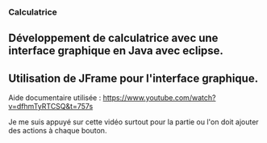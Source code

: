 ### Calculatrice
## Développement de calculatrice avec une interface graphique en Java avec eclipse.
## Utilisation de JFrame pour l'interface graphique.
Aide documentaire utilisée :
https://www.youtube.com/watch?v=dfhmTyRTCSQ&t=757s

Je me suis appuyé sur cette vidéo surtout pour la partie ou l'on doit ajouter des actions à chaque bouton.
